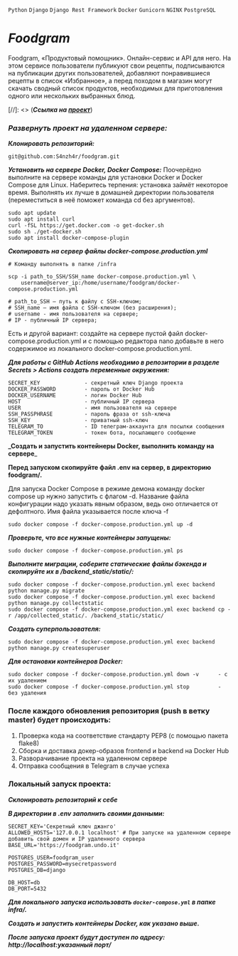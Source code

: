 `Python` `Django` `Django Rest Framework` `Docker` `Gunicorn` `NGINX` `PostgreSQL`

# **_Foodgram_**
Foodgram, «Продуктовый помощник». Онлайн-сервис и API для него. На этом сервисе пользователи публикуют свои рецепты, подписываются на публикации других пользователей, добавляют понравившиеся рецепты в список «Избранное», а перед походом в магазин могут скачать сводный список продуктов, необходимых для приготовления одного или нескольких выбранных блюд.

[//]: <> (**_Ссылка на [проект](https://foodgram.undo.it/recipes "Гиперссылка к проекту.")_**)


### _Развернуть проект на удаленном сервере:_

**_Клонировать репозиторий:_**
```
git@github.com:S4nzh4r/foodgram.git
```
**_Установить на сервере Docker, Docker Compose:_**
Поочерёдно выполните на сервере команды для установки Docker и Docker Compose для Linux. Наберитесь терпения: установка займёт некоторое время. Выполнять их лучше в домашней директории пользователя (переместиться в неё поможет команда cd без аргументов).

```
sudo apt update
sudo apt install curl
curl -fSL https://get.docker.com -o get-docker.sh
sudo sh ./get-docker.sh
sudo apt install docker-compose-plugin
```
**_Скопировать на сервер файлы docker-compose.production.yml_**
```
# Команду выполнять в папке /infra

scp -i path_to_SSH/SSH_name docker-compose.production.yml \
    username@server_ip:/home/username/foodgram/docker-compose.production.yml

# path_to_SSH — путь к файлу с SSH-ключом;
# SSH_name — имя файла с SSH-ключом (без расширения);
# username - имя пользователя на сервере;
# IP - публичный IP сервера;
```

Есть и другой вариант: создайте на сервере пустой файл docker-compose.production.yml и с помощью редактора nano добавьте в него содержимое из локального docker-compose.production.yml.

**_Для работы с GitHub Actions необходимо в репозитории в разделе Secrets > Actions создать переменные окружения:_**
```
SECRET_KEY              - секретный ключ Django проекта
DOCKER_PASSWORD         - пароль от Docker Hub
DOCKER_USERNAME         - логин Docker Hub
HOST                    - публичный IP сервера
USER                    - имя пользователя на сервере
SSH_PASSPHRASE          - пароль фраза от ssh-ключа
SSH_KEY                 - приватный ssh-ключ
TELEGRAM_TO             - ID телеграм-аккаунта для посылки сообщения
TELEGRAM_TOKEN          - токен бота, посылающего сообщение
```

**_Создать и запустить контейнеры Docker, выполнить команду на сервере**_

**Перед запуском скопируйте файл .env на сервер, в директорию foodgram/.**

Для запуска Docker Compose в режиме демона команду docker compose up нужно запустить с флагом -d.
Название файла конфигурации надо указать явным образом, ведь оно отличается от дефолтного. Имя файла указывается после ключа -f
```
sudo docker compose -f docker-compose.production.yml up -d
```
**_Проверьте, что все нужные контейнеры запущены:_**
```
sudo docker compose -f docker-compose.production.yml ps
```
**_Выполните миграции, соберите статические файлы бэкенда и скопируйте их в /backend\_static/static/:_**
```
sudo docker compose -f docker-compose.production.yml exec backend python manage.py migrate
sudo docker compose -f docker-compose.production.yml exec backend python manage.py collectstatic
sudo docker compose -f docker-compose.production.yml exec backend cp -r /app/collected_static/. /backend_static/static/
```
**_Создать суперпользователя:_**
```
sudo docker compose -f docker-compose.production.yml exec backend python manage.py createsuperuser
```
**_Для остановки контейнеров Docker:_**
```
sudo docker compose -f docker-compose.production.yml down -v      - с их удалением
sudo docker compose -f docker-compose.production.yml stop         - без удаления
```
### После каждого обновления репозитория (push в ветку master) будет происходить:

1. Проверка кода на соответствие стандарту PEP8 (с помощью пакета flake8)
2. Сборка и доставка докер-образов frontend и backend на Docker Hub
3. Разворачивание проекта на удаленном сервере
4. Отправка сообщения в Telegram в случае успеха

### Локальный запуск проекта:

**_Склонировать репозиторий к себе_**

**_В директории в .env заполнить своими данными:_**
```
SECRET_KEY='Секретный ключ джанго'
ALLOWED_HOSTS='127.0.0.1 localhost' # При запуске на удаленном сервере добавить свой домен и IP удаленного сервера
BASE_URL='https://foodgram.undo.it'

POSTGRES_USER=foodgram_user
POSTGRES_PASSWORD=mysecretpassword
POSTGRES_DB=django

DB_HOST=db
DB_PORT=5432
```
**_Для локального запуска использовать `docker-compose.yml` в папке infra/._**

**_Создать и запустить контейнеры Docker, как указано выше._**

**_После запуска проект будут доступен по адресу: http://localhost:указанный порт/_**
